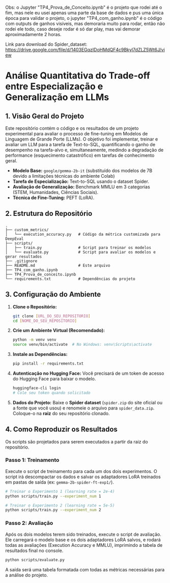 Obs: o Jupyter "TP4_Prova_de_Conceito.ipynb" é o projeto que rodei até o fim, mas nele eu usei apenas uma parte da base de dados e pus uma única época para validar o projeto, o jupyter "TP4_com_ganho.ipynb" é o código com outputs de ganhos visíveis, mas demoraria muito para rodar, então não rodei ele todo, caso deseje rodar é só dar play, mas vai demorar aproximadamente 2 horas.

Link para download do Spider_dataset: https://drive.google.com/file/d/1403EGqzIDoHMdQF4c9Bkyl7dZLZ5Wt6J/view

# Análise Quantitativa do Trade-off entre Especialização e Generalização em LLMs

## 1. Visão Geral do Projeto

Este repositório contém o código e os resultados de um projeto experimental para avaliar o processo de fine-tuning em Modelos de Linguagem de Grande Porte (LLMs). O objetivo foi implementar, treinar e avaliar um LLM para a tarefa de Text-to-SQL, quantificando o ganho de desempenho na tarefa-alvo e, simultaneamente, medindo a degradação de performance (esquecimento catastrófico) em tarefas de conhecimento geral.

- **Modelo Base:** `google/gemma-2b-it` (substituído dos modelos de 7B devido a limitações técnicas do ambiente Colab)
- **Tarefa de Especialização:** Text-to-SQL usando o dataset Spider.
- **Avaliação de Generalização:** Benchmark MMLU em 3 categorias (STEM, Humanidades, Ciências Sociais).
- **Técnica de Fine-Tuning:** PEFT (LoRA).

## 2. Estrutura do Repositório

```
.
├── custom_metrics/
│   └── execution_accuracy.py   # Código da métrica customizada para DeepEval
├── scripts/
│   ├── train.py                # Script para treinar os modelos
│   └── evaluate.py             # Script para avaliar os modelos e gerar resultados
├── .gitignore
├── README.md                   # Este arquivo
├── TP4_com_ganho.ipynb
├── TP4_Prova_de_conceito.ipynb
└── requirements.txt            # Dependências do projeto
```

## 3. Configuração do Ambiente

1.  **Clone o Repositório:**
    ```bash
    git clone [URL_DO_SEU_REPOSITORIO]
    cd [NOME_DO_SEU_REPOSITORIO]
    ```

2.  **Crie um Ambiente Virtual (Recomendado):**
    ```bash
    python -m venv venv
    source venv/bin/activate  # No Windows: venv\Scripts\activate
    ```

3.  **Instale as Dependências:**
    ```bash
    pip install -r requirements.txt
    ```

4.  **Autenticação no Hugging Face:**
    Você precisará de um token de acesso do Hugging Face para baixar o modelo.
    ```bash
    huggingface-cli login
    # Cole seu token quando solicitado
    ```

5.  **Dados do Projeto:**
    Baixe o **Spider dataset** (`spider.zip` do site oficial ou a fonte que você usou) e renomeie o arquivo para `spider_data.zip`. Coloque-o na **raiz** do seu repositório clonado.

## 4. Como Reproduzir os Resultados

Os scripts são projetados para serem executados a partir da raiz do repositório.

### Passo 1: Treinamento

Execute o script de treinamento para cada um dos dois experimentos. O script irá descompactar os dados e salvar os adaptadores LoRA treinados em pastas de saída (ex: `gemma-2b-spider-ft-exp1/`).

```bash
# Treinar o Experimento 1 (learning rate = 2e-4)
python scripts/train.py --experiment_num 1

# Treinar o Experimento 2 (learning rate = 5e-5)
python scripts/train.py --experiment_num 2
```

### Passo 2: Avaliação

Após os dois modelos terem sido treinados, execute o script de avaliação. Ele carregará o modelo base e os dois adaptadores LoRA salvos, e rodará todas as avaliações (Execution Accuracy e MMLU), imprimindo a tabela de resultados final no console.

```bash
python scripts/evaluate.py
```

A saída será uma tabela formatada com todas as métricas necessárias para a análise do projeto.
